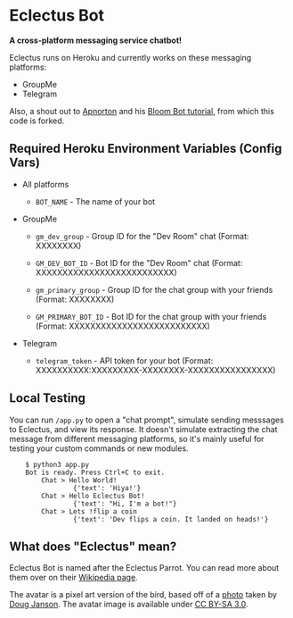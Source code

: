 # Eclectus Bot

**A cross-platform messaging service chatbot!**

Eclectus runs on Heroku and currently works on these messaging platforms:

 - GroupMe
 - Telegram

Also, a shout out to [Apnorton](https://github.com/apnorton) and his [Bloom Bot tutorial](https://www.apnorton.com/blog/2017/02/28/How-I-wrote-a-Groupme-Chatbot-in-24-hours), from which this code is forked.

## Required Heroku Environment Variables (Config Vars)

 - All platforms
    - `BOT_NAME` - The name of your bot
 - GroupMe
    - `gm_dev_group` - Group ID for the "Dev Room" chat (Format: XXXXXXXX)
    - `GM_DEV_BOT_ID` - Bot ID for the "Dev Room" chat (Format: XXXXXXXXXXXXXXXXXXXXXXXXXX)

    - `gm_primary_group` - Group ID for the chat group with your friends (Format: XXXXXXXX)
    - `GM_PRIMARY_BOT_ID` - Bot ID for the chat group with your friends (Format: XXXXXXXXXXXXXXXXXXXXXXXXXX)

 - Telegram
    - `telegram_token` - API token for your bot (Format: XXXXXXXXXX:XXXXXXXXX-XXXXXXXX-XXXXXXXXXXXXXXXX)

## Local Testing

You can run `/app.py` to open a "chat prompt", simulate sending messsages to Eclectus, and view its response. It doesn't simulate extracting the chat message from different messaging platforms, so it's mainly useful for testing your custom commands or new modules.

```
    $ python3 app.py 
    Bot is ready. Press Ctrl+C to exit.
        Chat > Hello World!
                {'text': 'Hiya!'}
        Chat > Hello Eclectus Bot!
                {'text': "Hi, I'm a bot!"}
        Chat > Lets !flip a coin
                {'text': 'Dev flips a coin. It landed on heads!'}
```

## What does "Eclectus" mean?

Eclectus Bot is named after the Eclectus Parrot. You can read more about them over on their [Wikipedia page](https://en.wikipedia.org/wiki/Eclectus_parrot).

The avatar is a pixel art version of the bird, based off of a [photo](https://en.wikipedia.org/wiki/Eclectus_parrot#/media/File:Eclectus_roratus-20030511.jpg) taken by [Doug Janson](https://commons.wikimedia.org/wiki/User:Dougjj). The avatar image is available under [CC BY-SA 3.0](https://creativecommons.org/licenses/by-sa/3.0/).